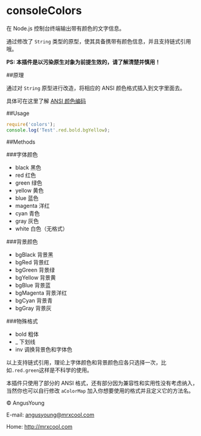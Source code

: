 # consoleColors

在 Node.js 控制台终端输出带有颜色的文字信息。

通过修改了 `String` 类型的原型，使其具备携带有颜色信息，并且支持链式引用哦。

**PS: 本插件是以污染原生对象为前提生效的，请了解清楚并慎用！**

##原理

通过对 `String` 原型进行改造，将相应的 ANSI 颜色格式插入到文字里面去。

具体可在这里了解 [ANSI 颜色编码](https://en.wikipedia.org/wiki/ANSI_escape_code)

##Usage

```js
require('colors');
console.log('Test'.red.bold.bgYellow);
```

##Methods

###字体颜色
- black   黑色
- red     红色
- green   绿色
- yellow  黄色
- blue    蓝色
- magenta 洋红
- cyan    青色
- gray    灰色
- white   白色（无格式）

###背景颜色
- bgBlack   背景黑
- bgRed     背景红
- bgGreen   背景绿
- bgYellow  背景黄
- bgBlue    背景蓝
- bgMagenta 背景洋红
- bgCyan    背景青
- bgGray    背景灰

###物殊格式
- bold  粗体
- _     下划线
- inv   调换背景色和字体色

以上支持链式引用，理论上字体颜色和背景颜色应各只选择一次，比如`.red.green`这样是不科学的使用。

本插件只使用了部分的 ANSI 格式，还有部分因为兼容性和实用性没有考虑纳入，当然你也可以自行修改 `aColorMap` 加入你想要使用的格式并且定义它的方法名。

&copy; AngusYoung

E-mail: <angusyoung@mrxcool.com>

Home: http://mrxcool.com